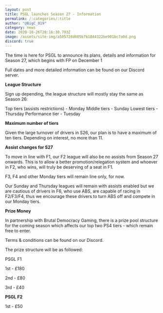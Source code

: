 ```yaml
---
layout: post
title: PSGL launches Season 27 - Information
permalink: /:categories/:title
author: "@BigC_019"
category: news
date: 2020-10-26T20:16:30.793Z
image: /assets/site-img/a505728d605b7b1844322be901bc7a0d.png
discord: true
---
```

The time is here for PSGL to announce its plans, details and information for Season 27, which begins with FP on December 1

<!--more-->

Full dates and more detailed information can be found on our Discord server.

**League Structure**

Sign up depending, the league structure will mostly stay the same as Season 26:

Top tiers (assists restrictions) - Monday
Middle tiers - Sunday
Lowest tiers - Thursday
Performance tier - Tuesday

**Maximum number of tiers**

Given the large turnover of drivers in S26, our plan is to have a maximum of ten tiers. Depending on interest, no more than 11.

**Assist changes for S27**

To move in line with F1, our F2 league will also be no assists from Season 27 onwards. This is to allow a better promotion/relegation system and whoever in F2, who wins, will truly be deserving of a seat in F1.

F3, F4 and other Monday tiers will remain line only, for now.

Our Sunday and Thursday leagues will remain with assists enabled but we are cautious of drivers in F6, who use ABS, are capable of racing in F2/F3/F4, thus we encourage these drivers to turn ABS off and compete in our Monday tiers.

**Prize Money**

In partnership with Brutal Democracy Gaming, there is a prize pool structure for the coming season which affects our top two PS4 tiers - which remain free to enter.

Terms & conditions can be found on our Discord.

The prize structure will be as followed:

PSGL F1

1st - £180


2nd - £80


3rd - £40 



**PSGL F2**

1st - £50
